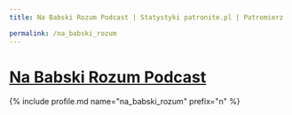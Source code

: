 ```yaml
---
title: Na Babski Rozum Podcast | Statystyki patronite.pl | Patromierz

permalink: /na_babski_rozum
---
```


# [Na Babski Rozum Podcast](https://patronite.pl/na_babski_rozum)

{% include profile.md name="na_babski_rozum" prefix="n" %}
